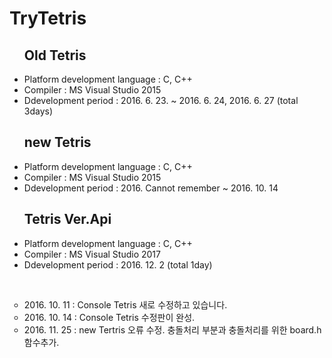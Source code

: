 # TryTetris
<ul>
<h2>Old Tetris</h2>
<li>Platform development language : C, C++</li>
<li>Compiler : MS Visual Studio 2015</li>
<li>Ddevelopment period : 2016. 6. 23. ~ 2016. 6. 24, 2016. 6. 27 (total 3days)</li>
</ul>
<ul>
<h2>new Tetris</h2>
<li>Platform development language : C, C++</li>
<li>Compiler : MS Visual Studio 2015</li>
<li>Ddevelopment period : 2016. Cannot remember ~ 2016. 10. 14</li>
</ul>
<ul>
<h2>Tetris Ver.Api</h2>
<li>Platform development language : C, C++</li>
<li>Compiler : MS Visual Studio 2017</li>
<li>Ddevelopment period : 2016. 12. 2 (total 1day)</li>
</ul>
<br/>
<ul  type="circle">
<li>2016. 10. 11 : Console Tetris 새로 수정하고 있습니다.</li>
<li>2016. 10. 14 : Console Tetris 수정판이 완성.</li>
<li>2016. 11. 25 : new Tertris 오류 수정. 충돌처리 부분과 충돌처리를 위한 board.h 함수추가.</li>
</ul>
